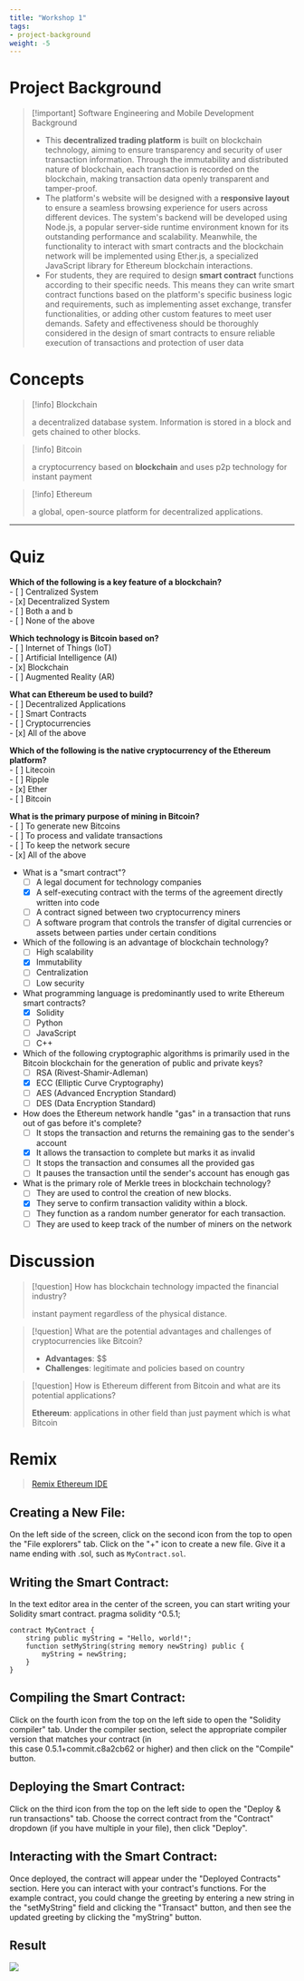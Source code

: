 ```yaml
---
title: "Workshop 1"
tags: 
- project-background
weight: -5
---
```

# Project Background

>[!important] Software Engineering and Mobile Development Background
>- This **decentralized trading platform** is built on blockchain technology, aiming to ensure transparency and security of user transaction information. Through the immutability and distributed nature of  blockchain, each transaction is recorded on the blockchain, making transaction data openly transparent and tamper-proof.  
>- The platform's website will be designed with a **responsive layout** to ensure a seamless browsing experience for users across different devices. The system's backend will be developed using Node.js, a popular server-side runtime environment known for its outstanding performance and scalability. Meanwhile, the functionality to interact with smart contracts and the blockchain network will be implemented using Ether.js, a specialized JavaScript library for Ethereum blockchain interactions.  
>- For students, they are required to design **smart contract** functions according to their specific needs. This means they can write smart contract functions based on the platform's specific business logic and requirements, such as implementing asset exchange, transfer functionalities, or adding other custom features to meet user demands. Safety and effectiveness should be thoroughly considered in the design of smart contracts to ensure reliable execution of transactions and protection of user data

# Concepts

>[!info] Blockchain
>
>a decentralized database system. Information is stored in a block and gets chained to other blocks.

>[!info] Bitcoin
>
>a cryptocurrency based on **blockchain** and uses p2p technology for instant payment

>[!info] Ethereum
>
>a global, open-source platform for decentralized applications.

---
# Quiz

**Which of the following is a key feature of a blockchain?**  
	- [ ] Centralized System  
	- [x] Decentralized System  
	- [ ] Both a and b  
	- [ ] None of the above  

**Which technology is Bitcoin based on?**  
	- [ ] Internet of Things (IoT)  
	- [ ] Artificial Intelligence (AI)  
	- [x] Blockchain  
	- [ ] Augmented Reality (AR)  

**What can Ethereum be used to build?**  
	- [ ] Decentralized Applications  
	- [ ] Smart Contracts  
	- [ ] Cryptocurrencies  
	- [x] All of the above

**Which of the following is the native cryptocurrency of the Ethereum platform?**  
	- [ ] Litecoin  
	- [ ] Ripple  
	- [x] Ether  
	- [ ] Bitcoin  

**What is the primary purpose of mining in Bitcoin?**  
	- [ ] To generate new Bitcoins  
	- [ ] To process and validate transactions  
	- [ ] To keep the network secure  
	- [x] All of the above  

- What is a "smart contract"?  
	- [ ] A legal document for technology companies  
	- [x] A self-executing contract with the terms of the agreement directly written into code  
	- [ ] A contract signed between two cryptocurrency miners  
	- [ ] A software program that controls the transfer of digital currencies or assets between parties under certain conditions  

- Which of the following is an advantage of blockchain technology?  
	- [ ] High scalability  
	- [x] Immutability  
	- [ ] Centralization  
	- [ ] Low security  

- What programming language is predominantly used to write Ethereum smart contracts?  
	- [x] Solidity  
	- [ ] Python  
	- [ ] JavaScript  
	- [ ] C++

- Which of the following cryptographic algorithms is primarily used in the Bitcoin blockchain for the generation of public and private keys?  
	- [ ] RSA (Rivest-Shamir-Adleman)  
	- [x] ECC (Elliptic Curve Cryptography)  
	- [ ] AES (Advanced Encryption Standard)  
	- [ ] DES (Data Encryption Standard)

- How does the Ethereum network handle "gas" in a transaction that runs out of gas before it's complete?  
	- [ ] It stops the transaction and returns the remaining gas to the sender's account  
	- [x] It allows the transaction to complete but marks it as invalid  
	- [ ] It stops the transaction and consumes all the provided gas  
	- [ ] It pauses the transaction until the sender's account has enough gas  

- What is the primary role of Merkle trees in blockchain technology?  
	- [ ] They are used to control the creation of new blocks.  
	- [x] They serve to confirm transaction validity within a block.  
	- [ ] They function as a random number generator for each transaction.  
	- [ ] They are used to keep track of the number of miners on the network

# Discussion

>[!question] How has blockchain technology impacted the financial industry?
>
>instant payment regardless of the physical distance.

>[!question] What are the potential advantages and challenges of cryptocurrencies like Bitcoin?  
>
>- **Advantages**: \$$
>- **Challenges**: legitimate and policies based on country

>[!question] How is Ethereum different from Bitcoin and what are its potential applications?
>
>**Ethereum**: applications in other field than just payment which is what Bitcoin 

# Remix

>[Remix Ethereum IDE](https://remix.ethereum.org)

## Creating a New File:  

On the left side of the screen, click on the second icon from the top to open the "File explorers" tab. Click on the "+" icon to create a new file. Give it a name ending with .sol, such as `MyContract.sol`.  
## Writing the Smart Contract:  

In the text editor area in the center of the screen, you can start writing your Solidity smart contract.
pragma solidity ^0.5.1;

```sol
contract MyContract {
    string public myString = "Hello, world!";
    function setMyString(string memory newString) public {
        myString = newString;
    }
}
```

## Compiling the Smart Contract:  

Click on the fourth icon from the top on the left side to open the "Solidity compiler" tab. Under the compiler section, select the appropriate compiler version that matches your contract (in  
this case 0.5.1+commit.c8a2cb62 or higher) and then click on the "Compile" button.  

## Deploying the Smart Contract:  

Click on the third icon from the top on the left side to open the "Deploy & run transactions" tab. Choose the correct contract from the "Contract" dropdown (if you have multiple in your file), then click "Deploy".  
## Interacting with the Smart Contract: 

Once deployed, the contract will appear under the "Deployed Contracts" section. Here you can interact with your contract's functions. For the example contract, you could change the greeting by entering a new string in the "setMyString" field and clicking the "Transact" button, and then see the updated greeting by clicking the "myString" button.


## Result

![](swinburne/year-2023/semester-2/COS30049/Resources/Pasted%20image%2020230802160852.png)